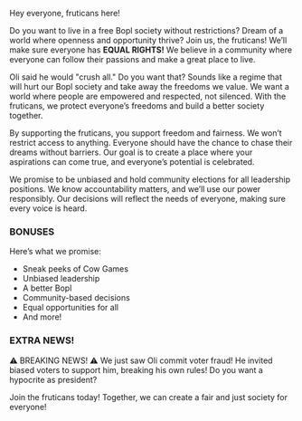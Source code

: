 Hey everyone, fruticans here!

Do you want to live in a free Bopl society without restrictions? Dream of a world where openness and opportunity thrive? Join us, the fruticans! We’ll make sure everyone has **EQUAL RIGHTS!** We believe in a community where everyone can follow their passions and make a great place to live.

Oli said he would "crush all." Do you want that? Sounds like a regime that will hurt our Bopl society and take away the freedoms we value. We want a world where people are empowered and respected, not silenced. With the fruticans, we protect everyone’s freedoms and build a better society together.

By supporting the fruticans, you support freedom and fairness. We won’t restrict access to anything. Everyone should have the chance to chase their dreams without barriers. Our goal is to create a place where your aspirations can come true, and everyone’s potential is celebrated.

We promise to be unbiased and hold community elections for all leadership positions. We know accountability matters, and we’ll use our power responsibly. Our decisions will reflect the needs of everyone, making sure every voice is heard.

### BONUSES

Here’s what we promise:

- Sneak peeks of Cow Games
- Unbiased leadership
- A better Bopl
- Community-based decisions
- Equal opportunities for all
- And more!

### EXTRA NEWS!

:warning: BREAKING NEWS! :warning:
We just saw Oli commit voter fraud! He invited biased voters to support him, breaking his own rules! Do you want a hypocrite as president?

Join the fruticans today! Together, we can create a fair and just society for everyone!
